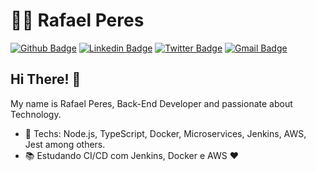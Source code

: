 # :man_technologist: Rafael Peres

[![Github Badge](https://img.shields.io/badge/-Github-000?style=flat-square&logo=Github&logoColor=white&link=https://github.com/Rafael-Peres)](https://github.com/Rafael-Peres)
[![Linkedin Badge](https://img.shields.io/badge/-LinkedIn-blue?style=flat-square&logo=Linkedin&logoColor=white&link=https://www.linkedin.com/in/rafael-peres-0830a713b/)](https://www.linkedin.com/in/rafael-peres-0830a713b/)
[![Twitter Badge](https://img.shields.io/badge/-Twitter-1ca0f1?style=flat-square&labelColor=1ca0f1&logo=twitter&logoColor=white&link=https://twitter.com/orafaelperes)](https://twitter.com/orafaelperes)
[![Gmail Badge](https://img.shields.io/badge/-Gmail-c14438?style=flat-square&logo=Gmail&logoColor=white&link=mailto:rafaelperes199@gmail.com)](mailto:rafaelperes199@gmail.com)

## Hi There! 👋

My name is Rafael Peres, Back-End Developer and passionate about Technology.

- :blue_heart: Techs: Node.js, TypeScript, Docker, Microservices, Jenkins, AWS, Jest among others.
- :books: Estudando CI/CD com Jenkins, Docker e AWS :heart:



